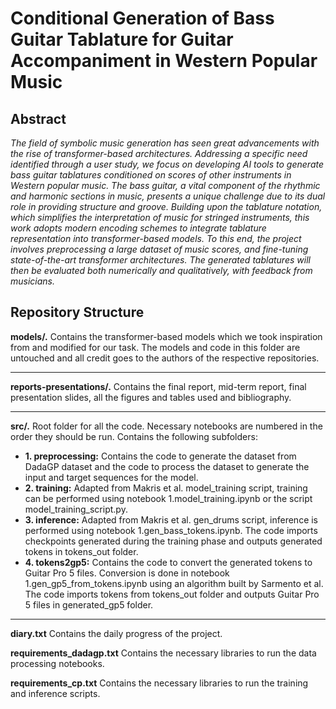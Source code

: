# Conditional Generation of Bass Guitar Tablature for Guitar Accompaniment in Western Popular Music


## Abstract

*The field of symbolic music generation has seen great advancements with the rise of transformer-based architectures.
Addressing a specific need identified through a user study, we focus on developing AI tools to generate bass guitar tablatures conditioned on scores of other instruments in Western popular music.
The bass guitar, a vital component of the rhythmic and harmonic sections in music, presents a unique challenge due to its dual role in providing structure and groove.
Building upon the tablature notation, which simplifies the interpretation of music for stringed instruments, this work adopts modern encoding schemes to integrate tablature representation into transformer-based models.
To this end, the project involves preprocessing a large dataset of music scores, and fine-tuning state-of-the-art transformer architectures.
The generated tablatures will then be evaluated both numerically and qualitatively, with feedback from musicians.*

## Repository Structure

**models/.** Contains the transformer-based models which we took inspiration from and modified for our task. The models and code in this folder are untouched and all credit goes to the authors of the respective repositories.

-------------------------------------

**reports-presentations/.** Contains the final report, mid-term report, final presentation slides, all the figures and tables used and bibliography.    

-------------------------------------

**src/.** Root folder for all the code. Necessary notebooks are numbered in the order they should be run. Contains the following subfolders:
- **1. preprocessing:** Contains the code to generate the dataset from DadaGP dataset and the code to process the dataset to generate the input and target sequences for the model.
- **2. training:** Adapted from Makris et al. model_training script, training can be performed using notebook 1.model_training.ipynb or the script model_training_script.py.
- **3. inference:** Adapted from Makris et al. gen_drums script, inference is performed using notebook 1.gen_bass_tokens.ipynb. The code imports checkpoints generated during the training phase and outputs generated tokens in tokens_out folder.
- **4. tokens2gp5:** Contains the code to convert the generated tokens to Guitar Pro 5 files. Conversion is done in notebook 1.gen_gp5_from_tokens.ipynb using an algorithm built by Sarmento et al. The code imports tokens from tokens_out folder and outputs Guitar Pro 5 files in generated_gp5 folder.

-------------------------------------

**diary.txt** Contains the daily progress of the project.

**requirements_dadagp.txt** Contains the necessary libraries to run the data processing notebooks.

**requirements_cp.txt** Contains the necessary libraries to run the training and inference scripts.


